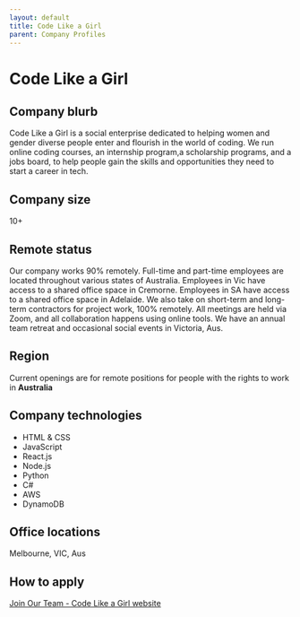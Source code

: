 ```yaml
---
layout: default
title: Code Like a Girl
parent: Company Profiles
---
```


# Code Like a Girl

## Company blurb

Code Like a Girl is a social enterprise dedicated to helping women and gender diverse people enter and flourish in the world of coding. We run online coding courses, an internship program,a scholarship programs, and a jobs board, to help people gain the skills and opportunities they need to start a career in tech. 

## Company size

10+

## Remote status

Our company works 90% remotely. Full-time and part-time employees are located throughout various states of Australia. Employees in Vic have access to a shared office space in Cremorne. Employees in SA have access to a shared office space in Adelaide. We also take on short-term and long-term contractors for project work, 100% remotely. All meetings are held via Zoom, and all collaboration happens using online tools. We have an annual team retreat and occasional social events in Victoria, Aus.

## Region

Current openings are for remote positions for people with the rights to work in **Australia**

## Company technologies


* HTML & CSS
* JavaScript
* React.js
* Node.js
* Python
* C#
* AWS 
* DynamoDB

## Office locations

Melbourne, VIC, Aus

## How to apply

[Join Our Team - Code Like a Girl website](https://www.codelikeagirl.com/about/join-our-team/)
